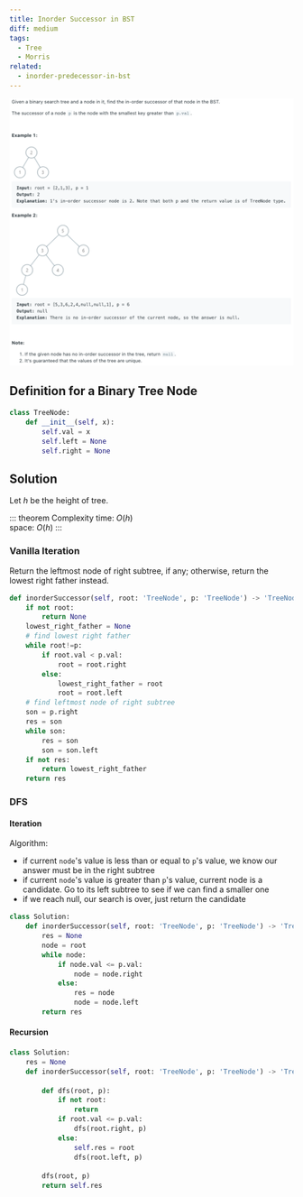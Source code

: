```yaml
---
title: Inorder Successor in BST
diff: medium
tags:
  - Tree
  - Morris
related:
  - inorder-predecessor-in-bst
---
```


<img class="medium-zoom" src="/algo/inorder-successor-in-bst.png" alt="https://leetcode.com/problems/inorder-successor-in-bst">

## Definition for a Binary Tree Node

```py
class TreeNode:
    def __init__(self, x):
        self.val = x
        self.left = None
        self.right = None
```

## Solution

Let $h$ be the height of tree.

::: theorem Complexity
time: $O(h)$  
space: $O(h)$
:::

### Vanilla Iteration

Return the leftmost node of right subtree, if any; otherwise, return the lowest right father instead.

```py
def inorderSuccessor(self, root: 'TreeNode', p: 'TreeNode') -> 'TreeNode':
    if not root:
        return None
    lowest_right_father = None
    # find lowest right father
    while root!=p:
        if root.val < p.val:
            root = root.right
        else:
            lowest_right_father = root
            root = root.left
    # find leftmost node of right subtree
    son = p.right
    res = son
    while son:
        res = son
        son = son.left
    if not res:
        return lowest_right_father
    return res
```

### DFS

#### Iteration

Algorithm:

- if current `node`'s value is less than or equal to `p`'s value, we know our answer must be in the right subtree
- if current `node`'s value is greater than `p`'s value, current node is a candidate. Go to its left subtree to see if we can find a smaller one
- if we reach null, our search is over, just return the candidate

```py
class Solution:
    def inorderSuccessor(self, root: 'TreeNode', p: 'TreeNode') -> 'TreeNode':
        res = None
        node = root
        while node:
            if node.val <= p.val:
                node = node.right
            else:
                res = node
                node = node.left
        return res
```

#### Recursion

```py
class Solution:
    res = None
    def inorderSuccessor(self, root: 'TreeNode', p: 'TreeNode') -> 'TreeNode':

        def dfs(root, p):
            if not root:
                return
            if root.val <= p.val:
                dfs(root.right, p)
            else:
                self.res = root
                dfs(root.left, p)

        dfs(root, p)
        return self.res
```

<!-- Morris traversal (REDO) -->
